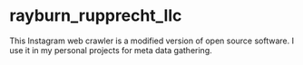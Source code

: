 # rayburn_rupprecht_llc
This Instagram web crawler is a modified version of open source software. I use it in my personal projects for meta data gathering.
